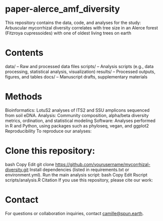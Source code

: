 # paper-alerce_amf_diversity
This repository contains the data, code, and analyses for the study: Arbuscular mycorrhizal diversity correlates with tree size in an Alerce forest (Fitzroya cupressoides) with one of oldest living trees on earth

# Contents 
data/ – Raw and processed data files 
scripts/ – Analysis scripts (e.g., data processing, statistical analysis, visualization) 
results/ – Processed outputs, figures, and tables 
docs/ – Manuscript drafts, supplementary materials 

# Methods 
Bioinformatics: LotuS2 analyses of ITS2 and SSU amplicons sequenced from soil eDNA. Analysis: Community composition, alpha/beta diversity metrics, ordination, and statistical modeling Software: Analyses performed in R and Python, using packages such as phyloseq, vegan, and ggplot2 Reproducibility To reproduce our analyses:

# Clone this repository: 
bash Copy Edit git clone https://github.com/yourusername/mycorrhizal-diversity.git
Install dependencies (listed in requirements.txt or environment.yml). Run the main analysis script: bash Copy Edit Rscript scripts/analysis.R
Citation If you use this repository, please cite our work:

# Contact 
For questions or collaboration inquiries, contact camille@spun.earth.
